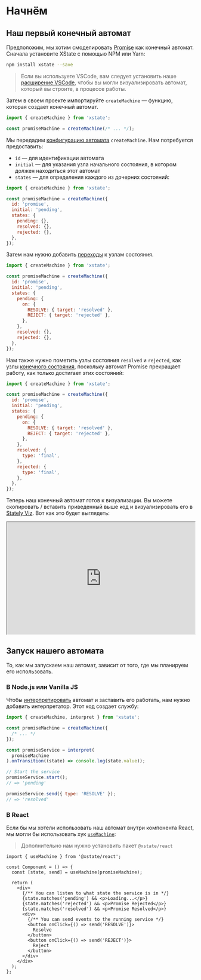 # Начнём

## Наш первый конечный автомат

Предположим, мы хотим смоделировать [Promise](https://developer.mozilla.org/en-US/docs/Web/JavaScript/Reference/Global_Objects/Promise) как конечный автомат. Сначала установите XState с помощью NPM или Yarn:

```bash
npm install xstate --save
```

> Если вы используете VSCode, вам следует установить наше [расширение VSCode](https://marketplace.visualstudio.com/items?itemName=mattpocock.xstate-vscode), чтобы вы могли визуализировать автомат, который вы строите, в процессе работы.

Затем в своем проекте импортируйте `createMachine` — функцию, которая создает конечный автомат.

```js
import { createMachine } from 'xstate';

const promiseMachine = createMachine(/* ... */);
```

Мы передадим [конфигурацию автомата](./machines.md#configuration) `createMachine`. Нам потребуется предоставить:

- `id` — для идентификации автомата
- `initial` — для указания узла начального состояния, в котором должен находиться этот автомат
- `states` — для определения каждого из дочерних состояний:

```js
import { createMachine } from 'xstate';

const promiseMachine = createMachine({
  id: 'promise',
  initial: 'pending',
  states: {
    pending: {},
    resolved: {},
    rejected: {},
  },
});
```

Затем нам нужно добавить [переходы](./transitions.md) к узлам состояния.

```js
import { createMachine } from 'xstate';

const promiseMachine = createMachine({
  id: 'promise',
  initial: 'pending',
  states: {
    pending: {
      on: {
        RESOLVE: { target: 'resolved' },
        REJECT: { target: 'rejected' },
      },
    },
    resolved: {},
    rejected: {},
  },
});
```

Нам также нужно пометить узлы состояния `resolved` и `rejected`, как узлы [конечного состояния](./final.md), поскольку автомат Promise прекращает работу, как только достигает этих состояний:

```js
import { createMachine } from 'xstate';

const promiseMachine = createMachine({
  id: 'promise',
  initial: 'pending',
  states: {
    pending: {
      on: {
        RESOLVE: { target: 'resolved' },
        REJECT: { target: 'rejected' },
      },
    },
    resolved: {
      type: 'final',
    },
    rejected: {
      type: 'final',
    },
  },
});
```

Теперь наш конечный автомат готов к визуализации. Вы можете скопировать / вставить приведенный выше код и визуализировать его в [Stately Viz](https://stately.ai/viz). Вот как это будет выглядеть:

<iframe src="https://stately.ai/viz/embed/68548871-eecb-479b-b92a-b261e7d89671?mode=viz&panel=code&readOnly=1&showOriginalLink=1&controls=0&pan=0&zoom=0"
allow="accelerometer; ambient-light-sensor; camera; encrypted-media; geolocation; gyroscope; hid; microphone; midi; payment; usb; vr; xr-spatial-tracking"
sandbox="allow-forms allow-modals allow-popups allow-presentation allow-same-origin allow-scripts" width="100%" height="300"
></iframe>

## Запуск нашего автомата

То, как мы запускаем наш автомат, зависит от того, где мы планируем его использовать.

### В Node.js или Vanilla JS

Чтобы [интерпретировать](./interpretation.md) автомат и заставить его работать, нам нужно добавить интерпретатор. Этот код создает службу:

```js
import { createMachine, interpret } from 'xstate';

const promiseMachine = createMachine({
  /* ... */
});

const promiseService = interpret(
  promiseMachine
).onTransition((state) => console.log(state.value));

// Start the service
promiseService.start();
// => 'pending'

promiseService.send({ type: 'RESOLVE' });
// => 'resolved'
```

### В React

Если бы мы хотели использовать наш автомат внутри компонента React, мы могли бы использовать хук [`useMachine`](../packages/xstate-react.md):

> Дополнительно нам нужно установить пакет `@xstate/react`

```tsx
import { useMachine } from '@xstate/react';

const Component = () => {
  const [state, send] = useMachine(promiseMachine);

  return (
    <div>
      {/** You can listen to what state the service is in */}
      {state.matches('pending') && <p>Loading...</p>}
      {state.matches('rejected') && <p>Promise Rejected</p>}
      {state.matches('resolved') && <p>Promise Resolved</p>}
      <div>
        {/** You can send events to the running service */}
        <button onClick={() => send('RESOLVE')}>
          Resolve
        </button>
        <button onClick={() => send('REJECT')}>
          Reject
        </button>
      </div>
    </div>
  );
};
```
